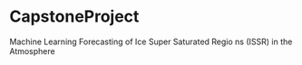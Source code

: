 # CapstoneProject
Machine Learning Forecasting of Ice Super Saturated Regio ns (ISSR) in the Atmosphere
